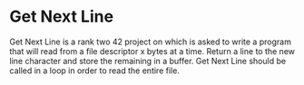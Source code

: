 # Get Next Line

Get Next Line is a rank two 42 project on which is asked to write a program that will read from a file descriptor x bytes at a time.
Return a line to the new line character and store the remaining in a buffer.
Get Next Line should be called in a loop in order to read the entire file.
